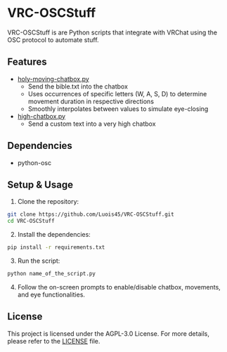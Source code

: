 # VRC-OSCStuff
VRC-OSCStuff is are Python scripts that integrate with VRChat using the OSC protocol to automate stuff.

## Features
- [holy-moving-chatbox.py](holy-moving-chatbox.py)
  - Send the bible.txt into the chatbox
  - Uses occurrences of specific letters (W, A, S, D) to determine movement duration in respective directions
  - Smoothly interpolates between values to simulate eye-closing
- [high-chatbox.py](high-chatbox.py)
  - Send a custom text into a very high chatbox
## Dependencies
- python-osc
## Setup & Usage
1. Clone the repository:
```bash
git clone https://github.com/Luois45/VRC-OSCStuff.git
cd VRC-OSCStuff
```
2. Install the dependencies:
```bash
pip install -r requirements.txt
```
3. Run the script:
```bash
python name_of_the_script.py
```
4. Follow the on-screen prompts to enable/disable chatbox, movements, and eye functionalities.
## License
This project is licensed under the AGPL-3.0 License. For more details, please refer to the [LICENSE](LICENSE) file.
